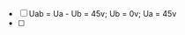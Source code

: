  - [ ] Uab = Ua - Ub = 45v; Ub = 0v; Ua = 45v 
 - [ ] 


<!--stackedit_data:
eyJoaXN0b3J5IjpbMjA5ODQ3NzA4N119
-->